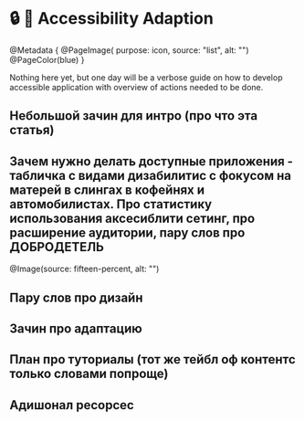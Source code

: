 # 🔒 🥸 Accessibility Adaption

@Metadata {
    @PageImage(
        purpose: icon, 
        source: "list", 
        alt: "")
    @PageColor(blue)
}

Nothing here yet, but one day will be a verbose guide on how to develop accessible application with overview of actions needed to be done.

## Небольшой зачин для интро (про что эта статья)

## Зачем нужно делать доступные приложения - табличка с видами дизабилитис с фокусом на матерей в слингах в кофейнях и автомобилистах. Про статистику использования аксесиблити сетинг, про расширение аудитории, пару слов про ДОБРОДЕТЕЛЬ 
@Image(source: fifteen-percent, alt: "")

## Пару слов про дизайн 

## Зачин про адаптацию 

## План про туториалы (тот же тейбл оф контентс только словами попроще)

## Адишонал ресорсес
